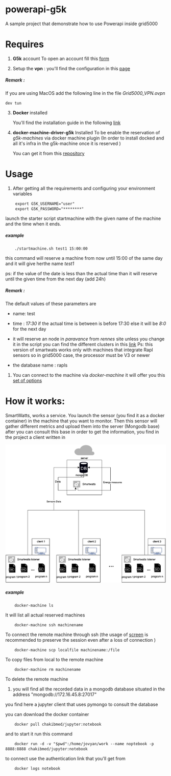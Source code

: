 # powerapi-g5k
A sample project that demonstrate how to use Powerapi inside grid5000 

# Requires 

1. **G5k** account 
   To open an account fill this  [form](https://www.grid5000.fr/mediawiki/index.php/Special:G5KRequestAccountUMS)  

2. Setup the **vpn** : 
   you'll find the configuration in this [page](https://www.grid5000.fr/mediawiki/index.php/VPN)


##### Remark : 

If you are using MacOS  add the following line in the file 
    *Grid5000_VPN.ovpn*
    
    dev tun

3. **Docker** installed 
    
    You'll find the installation guide in the following [link](https://docs.docker.com/install/)

4. **docker-machine-driver-g5k**  Installed 
To be enable the reservation of *g5k-machines* via docker machine plugin (In order to install docked and all it's infra in the g5k-machine once it is reserved )

   You can get it from this [repository](https://github.com/Spirals-Team/docker-machine-driver-g5k)

# Usage

1. After getting all the requirements and configuring your environment variables 
       
        export G5K_USERNAME="user"
        export G5K_PASSWORD="********"

launch the starter script startmachine with the given name of the machine and the time when it ends.
##### example 
        ./startmachine.sh test1 15:00:00 

this command will reserve a machine from now until 15:00 of the same day and it will give herthe name *test1* 

ps: if the value of the date is less than the actual time than it will reserve until the given time from the next day (add 24h)


##### Remark : 
The default values of these parameters are 

* name: test

* time : *17:30*  if the actual time is between is before 17:30 else it will be *8:0* for the next day 

* it will reserve an node in *paravance* from *rennes* site unless you change it in the script
        you can find the different clusters in this [link](https://www.grid5000.fr/mediawiki/index.php/Hardware)
Ps: this version of smartwats works only with machines that integrate Rapl sensors so in grid5000 case, the processor must be V3 or newer 

* the database name : rapls  

1. You can connect to the machine via *docker-machine* it will offer you this [set of options](https://docs.docker.com/machine/reference/)


# How it works: 
SmartWatts, works a service. 
You launch the sensor (you find it as a docker container) in the machine that you want to monitor. Then this sensor will gather different metrics and upload them into the server (Mongodb base) after you can consult this base in order to get the information, 
you find in the project a client written in  

![Smartwatts architecture](https://github.com/chakib-belgaid/powerapi-g5k/blob/master/images/SmartWatts.png "Smartwatts Architecture")

##### example  
        docker-machine ls 
    
It will list all actual reserved machines 
       
        docker-machine ssh machinename 

To connect the remote machine through ssh  (the usage of [screen](https://linux.die.net/man/1/screen) is recommended to preserve the session even after a loss of connection )

        docker-machine scp localfile machinename:/file 

To copy files from local to the remote machine 

        docker-machine rm machinename 

To delete the remote machine 

1. you will find all the recorded data in a mongodb database situated in the address "mongodb://172.16.45.8:27017" 

you find here a jupyter client that uses pymongo to consult the database 

you can download the docker container 
        
        docker pull chakibmed/jupyter:notebook 

and to start it run this command 

        docker run -d -v "$pwd":/home/jovyan/work --name noptebook -p 8888:8888 chakibmed/jupyter:notebook 

to connect use the authentication link that you'll get from 

        docker logs notebook 
